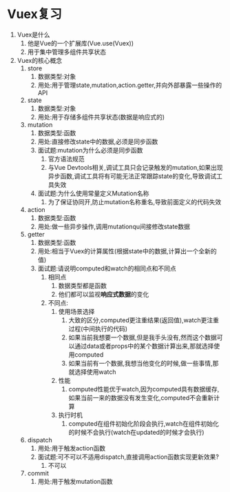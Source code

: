 # Vuex复习

1. Vuex是什么
   1. 他是Vue的一个扩展库(Vue.use(Vuex))
   2. 用于集中管理多组件共享状态
2. Vuex的核心概念
   1. store
      1. 数据类型:对象
      2. 用处:用于管理state,mutation,action.getter,并向外部暴露一些操作的API
   2. state
      1. 数据类型:对象
      2. 用处:用于存储多组件共享状态(数据是响应式的)
   3. mutation
      1. 数据类型:函数
      2. 用处:直接修改state中的数据,必须是同步函数
      3. 面试题:mutation为什么必须是同步函数
         1. 官方语法规范
         2. 与Vue Devtools相关,调试工具只会记录触发的mutation,如果出现异步函数,调试工具将有可能无法正常跟踪state的变化,导致调试工具失效
      4. 面试题:为什么使用常量定义Mutation名称
         1. 为了保证协同开,防止mutation名称重名,导致前面定义的代码失效
   4. action
      1. 数据类型:函数
      2. 用处:做一些异步操作,调用mutationqu间接修改state数据
   5. getter
      1. 数据类型:函数
      2. 用处:相当于Vuex的计算属性(根据state中的数据,计算出一个全新的值)
      3. 面试题:请说明computed和watch的相同点和不同点
         1. 相同点
            1. 数据类型都是函数
            2. 他们都可以监视**响应式数据**的变化
         2. 不同点:
            1. 使用场景选择
               1. 大致的区分,computed更注重结果(返回值),watch更注重过程(中间执行的代码)
               2. 如果当前我想要一个数据,但是我手头没有,然而这个数据可以通过data或者props中的某个数据计算出来,那就选择使用computed
               3. 如果当前有一个数据,我想当他变化的时候,做一些事情,那就选择使用watch
            2. 性能
               1. computed性能优于watch,因为computed具有数据缓存,如果当前一来的数据没有发生变化,computed不会重新计算
            3. 执行时机
               1. computed在组件初始化阶段会执行,watch在组件初始化的时候不会执行(watch在updated的时候才会执行)
   6. dispatch
      1. 用处:用于触发action函数
      2. 面试题:可不可以不适用dispatch,直接调用action函数实现更新效果?
         1. 不可以
   7. commit
      1. 用处:用于触发mutation函数

